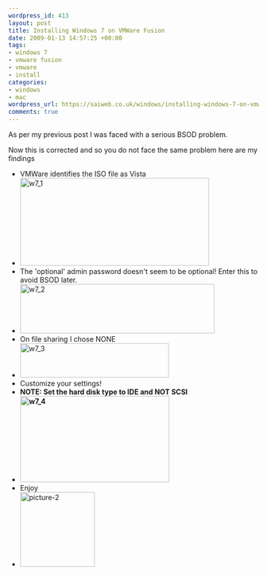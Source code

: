 ```yaml
--- 
wordpress_id: 413
layout: post
title: Installing Windows 7 on VMWare Fusion
date: 2009-01-13 14:57:25 +00:00
tags: 
- windows 7
- vmware fusion
- vmware
- install
categories: 
- windows
- mac
wordpress_url: https://saiweb.co.uk/windows/installing-windows-7-on-vmware-fusion
comments: true
---
```

As per my previous post I was faced with a serious BSOD problem.

Now this is corrected and so you do not face the same problem here are my findings
<ul>
	<li> VMWare identifies the ISO file as Vista</li>
	<li><img class="alignnone size-full wp-image-414" title="w7_1" src="https://blog.oneiroi.co.uk/uploads/2009/01/w7_1.png" alt="w7_1" width="380" height="176" /></li>
	<li>The 'optional' admin password doesn't seem to be optional! Enter this to avoid BSOD later.</li>
	<li><img class="alignnone size-full wp-image-415" title="w7_2" src="https://blog.oneiroi.co.uk/uploads/2009/01/w7_2.png" alt="w7_2" width="391" height="99" /></li>
	<li>On file sharing I chose NONE</li>
	<li><img class="alignnone size-full wp-image-417" title="w7_3" src="https://blog.oneiroi.co.uk/uploads/2009/01/w7_3.png" alt="w7_3" width="299" height="69" /></li>
	<li>Customize your settings!</li>
	<li><strong>NOTE: Set the hard disk type to IDE and NOT SCSI</strong></li>
	<li><strong><img class="alignnone size-medium wp-image-418" title="w7_4" src="https://blog.oneiroi.co.uk/uploads/2009/01/w7_4-300x173.png" alt="w7_4" width="300" height="173" />
</strong></li>
	<li>Enjoy</li>
	<li><img class="alignnone size-thumbnail wp-image-419" title="picture-2" src="https://blog.oneiroi.co.uk/uploads/2009/01/picture-2-150x150.png" alt="picture-2" width="150" height="150" /></li>
</ul>
